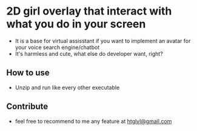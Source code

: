 # 2D girl overlay that interact with what you do in your screen
- It is a base for virtual assisstant if you want to implement an avatar for your voice search engine/chatbot
- It's harmless and cute, what else do developer want, right?
## How to use
- Unzip and run like every other executable
## Contribute
- feel free to recommend to me any feature at htglvl@gmail.com
